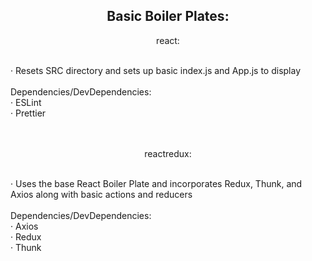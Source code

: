<h2 align="center">Basic Boiler Plates:</h2>

<p align="center">react:</p>
<p align="left">
  <br />
  · Resets SRC directory and sets up basic index.js and App.js to display
  <br />
  <br />
  Dependencies/DevDependencies:
  <br />
  · ESLint
  <br />
  · Prettier
  <br />
<br />
<br />
</p>
<p align="center">reactredux:</p>
<p align="left">
  <br />
  · Uses the base React Boiler Plate and incorporates Redux, Thunk, and Axios along with basic actions and reducers
  <br />
  <br />
  Dependencies/DevDependencies:
  <br />
  · Axios
  <br />
  · Redux
  <br />
  · Thunk
  <br />
  <br />
  <br />
</p>